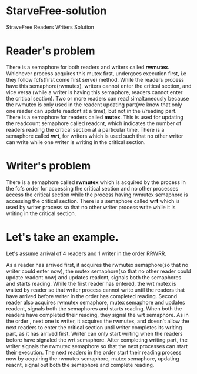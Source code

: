 # StarveFree-solution
StraveFree Readers Writers Solution
# Reader's problem 
There is a semaphore for both readers and writers called **rwmutex**.
Whichever process acquires this mutex first, undergoes execution first, i.e they follow fcfs(first come first serve) method.
While the readers process have this semaphore(rwmutex), writers cannot enter the critical section, and vice versa (while a writer is having this semaphore, readers cannot enter the critical section).
Two or more readers can read simaltaneously because the rwmutex is only used in the readcnt updating part(we know that only one reader can update readcnt at a time), but not in the //reading part.
There is a semaphore for readers called **mutex**.
This is used for updating the readcount semaphore called readcnt, which indicates the number of readers reading the critical section at a particular time.
There is a semaphore called **wrt**, for writers which is used such that no other writer can write while one writer is writing in the critical section.

# Writer's problem
There is a semaphore called **rwmutex** which is acquired by the process in the fcfs order for accessing the critical section and no other processes access the critical section while the process having rwmutex semaphore is accessing the critical section.
There is a semaphore called **wrt** which is used by writer process so that no other writer process write while it is writing in the critical section.

# Let's take an example.
Let's assume arrival of 4 readers and 1 writer in the order RRWRR.

As a reader has arrived first, it acquires the rwmutex semaphore(so that no writer could enter now), the mutex semaphore(so that no other reader could update readcnt now) and updates readcnt, signals both the semaphores and starts reading.
While the first reader has entered, the wrt mutex is waited by reader so that writer process cannot write until the readers that have arrived before writer in the order has completed reading.
Second reader also acquires rwmutex semaphore, mutex semaphore and updates readcnt, signals both the semaphores and starts reading.
When both the readers have completed their reading, they signal the wrt semaphore.
As in the order , next one is writer, it acquires the rwmutex, and doesn't allow the next readers to enter the critical section until writer completes its writing part, as it has arrived first.
Writer can only start writing when the readers before have signaled the wrt semaphore.
After completing writing part, the writer signals the rwmutex semaphore so that the next processes can start their execution.
The next readers in the order start their reading process now by acquiring the rwmutex semaphore, mutex semaphore, updating reacnt, signal out both the semaphore and complete reading.

